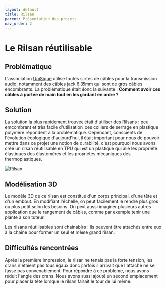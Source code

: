 ```yaml
---
layout: default
title: Rilsan
parent: Présentation des projets
nav_order: 2
---
```


# Le Rilsan réutilisable

## Problématique

L'association [UniSique](https://www.instagram.com/unisique_asso/) utilise toutes sortes de câbles pour la transmission audio, notamment des câbles jack 6.35mm qui sont de gros câbles encombrants. La problématique était donc la suivante : **Comment avoir ces câbles à portée de main tout en les gardant en ordre ?**

## Solution

La solution la plus rapidement trouvée était d'utiliser des Rilsans : peu emcombrant et très facile d'utilisation, ces colliers de serrage en plastique polymère répondent à la problématique. Cependant, conscients de l'évolution écologique d'aujourd'hui, il était important pour nous de pouvoir mettre dans ce projet une notion de durabilité, c'est pourquoi nous avons créé un rilsan réutilisable en TPU qui est un plastique qui alie les propriété élastiques des élastomères et les propriétés mécaniques des thermoplastiques.

![](/assets/Alex/rilsan.png "Rilsan")

## Modélisation 3D

Le modèle 3D de ce rilsan est constitué d'un corps principal, d'une tête et d'un embout. En modifiant l'échelle, on peut facilement le rendre plus gros ou plus petit selon les besoins. On peut aussi imaginer plusieurs autres application que le rangement de câbles, comme par exemple tenir une plante à son tuteur.

Les rilsans réutilisables sont chainables : ils peuvent être attachés entre eux à la chaine pour former un seul et même grand rilsan.

## Difficultés rencontrées

Après la première impression, le rilsan ne tenais pas la forte tension, les crans n'étaient pas tous égaux donc parfois il arrivait que l'attache ne se fasse pas convenablement. Pour répondre à ce problème, nous avons réduit l'angle des crans. Nous avons aussi ajouté un second emplacement pour placer la tête lorsque le rilsan faisait le tour de lui même.